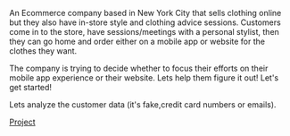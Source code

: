 An Ecommerce company based in New York City that sells clothing online but they also have in-store style and clothing advice sessions. Customers come in to the store, have sessions/meetings with a personal stylist, then they can go home and order either on a mobile app or website for the clothes they want.

The company is trying to decide whether to focus their efforts on their mobile app experience or their website. Lets help them figure it out! Let's get started!

Lets analyze the customer data (it's fake,credit card numbers or emails).

<a href='http://nbviewer.jupyter.org/gist/Keerthivasan-A/45c32328927d953ba0f157a1ddfe7775' target="_blank">Project</a>
